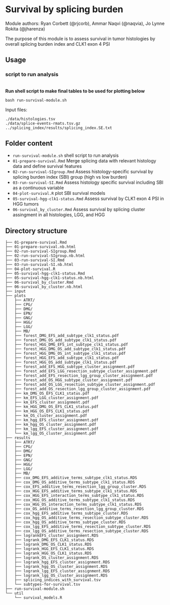 # Survival by splicing burden

Module authors: Ryan Corbett (@rjcorb), Ammar Naqvi (@naqvia), Jo Lynne Rokita (@jharenza)

The purpose of this module is to assess survival in tumor histologies by overall splicing burden index and CLK1 exon 4 PSI

## Usage
### script to run analysis
<br>**Run shell script to make final tables to be used for plotting below**
```
bash run-survival-module.sh
```
Input files:
```
./data/histologies.tsv
./data/splice-events-rmats.tsv.gz
../splicing_index/results/splicing_index.SE.txt
```

## Folder content
* `run-survival-module.sh` shell script to run analysis
* `01-prepare-survival.Rmd` Merge splicing data with relevant histology data and define survival features
* `02-run-survival-SIgroup.Rmd` Assess histology-specific survival by splicing burden index (SBI) group (high vs low burden)
* `03-run-survival-SI.Rmd` Assess histology specific survival including SBI as a continuous variable
* `04-plot-survival.R` plot SBI survival models
* `05-survival-hgg-clk1-status.Rmd` Assess survival by CLK1 exon 4 PSI in HGG tumors
* `06-survival_by_cluster.Rmd` Assess survival by splicing cluster assingment in all histologies, LGG, and HGG


## Directory structure
```
├── 01-prepare-survival.Rmd
├── 01-prepare-survival.nb.html
├── 02-run-survival-SIgroup.Rmd
├── 02-run-survival-SIgroup.nb.html
├── 03-run-survival-SI.Rmd
├── 03-run-survival-SI.nb.html
├── 04-plot-survival.R
├── 05-survival-hgg-clk1-status.Rmd
├── 05-survival-hgg-clk1-status.nb.html
├── 06-survival_by_cluster.Rmd
├── 06-survival_by_cluster.nb.html
├── input
├── plots
│   ├── ATRT/
│   ├── CPG/
│   ├── DMG/
│   ├── EPN/
│   ├── GNG/
│   ├── HGG/
│   ├── LGG/
│   ├── MB/
│   ├── forest_DMG_EFS_add_subtype_clk1_status.pdf
│   ├── forest_DMG_OS_add_subtype_clk1_status.pdf
│   ├── forest_HGG_DMG_EFS_int_subtype_clk1_status.pdf
│   ├── forest_HGG_DMG_OS_add_subtype_clk1_status.pdf
│   ├── forest_HGG_DMG_OS_int_subtype_clk1_status.pdf
│   ├── forest_HGG_EFS_add_subtype_clk1_status.pdf
│   ├── forest_HGG_OS_add_subtype_clk1_status.pdf
│   ├── forest_add_EFS_HGG_subtype_cluster_assignment.pdf
│   ├── forest_add_EFS_LGG_resection_subtype_cluster_assignment.pdf
│   ├── forest_add_EFS_resection_lgg_group_cluster_assignment.pdf
│   ├── forest_add_OS_HGG_subtype_cluster_assignment.pdf
│   ├── forest_add_OS_LGG_resection_subtype_cluster_assignment.pdf
│   ├── forest_add_OS_resection_lgg_group_cluster_assignment.pdf
│   ├── km_DMG_OS_EFS_CLK1_status.pdf
│   ├── km_EFS_LGG_cluster_assignment.pdf
│   ├── km_EFS_cluster_assignment.pdf
│   ├── km_HGG_DMG_OS_EFS_CLK1_status.pdf
│   ├── km_HGG_OS_EFS_CLK1_status.pdf
│   ├── km_OS_cluster_assignment.pdf
│   ├── km_hgg_EFS_cluster_assignment.pdf
│   ├── km_hgg_OS_cluster_assignment.pdf
│   ├── km_lgg_EFS_cluster_assignment.pdf
│   └── km_lgg_OS_cluster_assignment.pdf
├── results
│   ├── ATRT/
│   ├── CPG/
│   ├── DMG/
│   ├── EPN/
│   ├── GNG/
│   ├── HGG/
│   ├── LGG/
│   ├── MB/
│   ├── cox_DMG_EFS_additive_terms_subtype_clk1_status.RDS
│   ├── cox_DMG_OS_additive_terms_subtype_clk1_status.RDS
│   ├── cox_EFS_additive_terms_resection_lgg_group_cluster.RDS
│   ├── cox_HGG_EFS_additive_terms_subtype_clk1_status.RDS
│   ├── cox_HGG_EFS_interaction_terms_subtype_clk1_status.RDS
│   ├── cox_HGG_OS_additive_terms_subtype_clk1_status.RDS
│   ├── cox_HGG_OS_interaction_terms_subtype_clk1_status.RDS
│   ├── cox_OS_additive_terms_resection_lgg_group_cluster.RDS
│   ├── cox_hgg_EFS_additive_terms_subtype_cluster.RDS
│   ├── cox_hgg_OS_additive_terms_resection_subtype_cluster.RDS
│   ├── cox_hgg_OS_additive_terms_subtype_cluster.RDS
│   ├── cox_lgg_EFS_additive_terms_resection_subtype_cluster.RDS
│   ├── cox_lgg_OS_additive_terms_resection_subtype_cluster.RDS
│   ├── logrankEFS_cluster_assignment.RDS
│   ├── logrank_DMG_EFS_CLK1_status.RDS
│   ├── logrank_DMG_OS_CLK1_status.RDS
│   ├── logrank_HGG_EFS_CLK1_status.RDS
│   ├── logrank_HGG_OS_CLK1_status.RDS
│   ├── logrank_OS_cluster_assignment.RDS
│   ├── logrank_hgg_EFS_cluster_assignment.RDS
│   ├── logrank_hgg_OS_cluster_assignment.RDS
│   ├── logrank_lgg_EFS_cluster_assignment.RDS
│   ├── logrank_lgg_OS_cluster_assignment.RDS
│   ├── splicing_indices_with_survival.tsv
│   └── subtypes-for-survival.tsv
├── run-survival-module.sh
└── util
    └── survival_models.R
```
